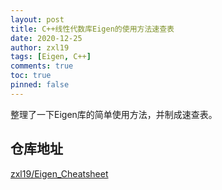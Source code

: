 ```yaml
---
layout: post
title: C++线性代数库Eigen的使用方法速查表
date: 2020-12-25
author: zxl19
tags: [Eigen, C++]
comments: true
toc: true
pinned: false
---
```


整理了一下Eigen库的简单使用方法，并制成速查表。

<!-- more -->

## 仓库地址

[zxl19/Eigen_Cheatsheet](https://github.com/zxl19/Eigen_Cheatsheet)
